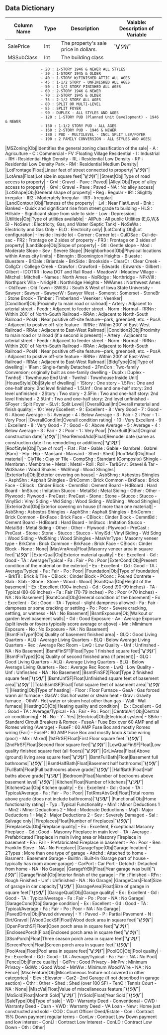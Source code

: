 ## Data Dictionary
|Column Name|Type|Description|Vaiable: Description of Variable|
|---|---|---|---|
|SalePrice|Int|The property's sale price in dollars.|**¯\\_(ツ)_/¯**|
|MSSubClass|Int|The building class|
                    - 20 : 1-STORY 1946 & NEWER ALL STYLES
                    - 30 : 1-STORY 1945 & OLDER
                    - 40 : 1-STORY W/FINISHED ATTIC ALL AGES
                    - 45 : 1-1/2 STORY - UNFINISHED ALL AGES
                    - 50 : 1-1/2 STORY FINISHED ALL AGES
                    - 60 : 2-STORY 1946 & NEWER
                    - 70 : 2-STORY 1945 & OLDER
                    - 75 : 2-1/2 STORY ALL AGES
                    - 80 : SPLIT OR MULTI-LEVEL
                    - 85 : SPLIT FOYER
                    - 90 : DUPLEX - ALL STYLES AND AGES
                    - 120 : 1-STORY PUD (Planned Unit Development) - 1946 & NEWER
                    - 150 : 1-1/2 STORY PUD - ALL AGES
                    - 160 : 2-STORY PUD - 1946 & NEWER
                    - 180 : PUD - MULTILEVEL - INCL SPLIT LEV/FOYER
                    - 190 : 2 FAMILY CONVERSION - ALL STYLES AND AGES|
|MSZoning|Obj|Identifies the general zoning classification of the sale|
                    - A : Agriculture
                    - C : Commercial
                    - FV :Floating Village Residential
                    - I : Industrial
                    - RH : Residential High Density
                    - RL : Residential Low Density
                    - RP : Residential Low Density Park
                    - RM : Residential Medium Density|
|LotFrontage|Float|Linear feet of street connected to property|**¯\\_(ツ)_/¯**|
|LotArea|Float|Lot size in square feet|**¯\\_(ツ)_/¯**|
|Street|Obj|Type of road access to property|
                    - Grvl : Gravel
                    - Pave : Paved|
|Alley|Obj|Type of alley access to property|
                    - Grvl : Gravel
                    - Pave : Paved
                    - NA : No alley access|
|LotShape|Obj|General shape of property|
                    - Reg : Regular
                    - IR1 : Slightly irregular
                    - IR2 : Moderately Irregular
                    - IR3 : Irregular|
|LandContour|Obj|Flatness of the property|
                    - Lvl : Near Flat/Level
                    - Bnk : Banked - Quick and significant rise from street grade to building
                    - HLS : Hillside - Significant slope from side to side
                    - Low : Depression|
|Utilities|Obj|Type of utilities available|
                    - AllPub : All public Utilities (E,G,W,& S)
                    - NoSewr : Electricity, Gas, and Water (Septic Tank)
                    - NoSeWa : Electricity and Gas Only
                    - ELO : Electricity only|
|LotConfig|Obj|Lot configuration|
                    - Inside : Inside lot
                    - Corner : Corner lot
                    - CulDSac : Cul-de-sac
                    - FR2 : Frontage on 2 sides of property
                    - FR3 : Frontage on 3 sides of property|
|LandSlope|Obj|Slope of property|
                    - Gtl : Gentle slope
                    - Mod : Moderate Slope
                    - Sev : Severe Slope|
|Neighborhood|Obj|Physical locations within Ames city limits|
                    - Blmngtn : Bloomington Heights
                    - Blueste : Bluestem
                    - BrDale : Briardale
                    - BrkSide : Brookside
                    - ClearCr : Clear Creek
                    - CollgCr : College Creek
                    - Crawfor : Crawford
                    - Edwards : Edwards
                    - Gilbert : Gilbert
                    - IDOTRR : Iowa DOT and Rail Road
                    - MeadowV : Meadow Village
                    - Mitchel : Mitchell
                    - Names : North Ames
                    - NoRidge : Northridge
                    - NPkVill : Northpark Villa
                    - NridgHt : Northridge Heights
                    - NWAmes : Northwest Ames
                    - OldTown : Old Town
                    - SWISU : South & West of Iowa State University
                    - Sawyer : Sawyer
                    - SawyerW : Sawyer West
                    - Somerst : Somerset
                    - StoneBr : Stone Brook
                    - Timber : Timberland
                    - Veenker : Veenker|
|Condition1|Obj|Proximity to main road or railroad|
                    - Artery : Adjacent to arterial street
                    - Feedr : Adjacent to feeder street
                    - Norm : Normal
                    - RRNn : Within 200' of North-South Railroad
                    - RRAn : Adjacent to North-South Railroad
                    - PosN : Near positive off-site feature--park, greenbelt, etc.
                    - PosA : Adjacent to postive off-site feature
                    - RRNe : Within 200' of East-West Railroad
                    - RRAe : Adjacent to East-West Railroad|
|Condition2|Obj|Proximity to main road or railroad (if a second is present)|
                    - Artery : Adjacent to arterial street
                    - Feedr : Adjacent to feeder street
                    - Norm : Normal
                    - RRNn : Within 200' of North-South Railroad
                    - RRAn : Adjacent to North-South Railroad
                    - PosN : Near positive off-site feature--park, greenbelt, etc.
                    - PosA : Adjacent to postive off-site feature
                    - RRNe : Within 200' of East-West Railroad
                    - RRAe : Adjacent to East-West Railroad|
|BldgType|Obj|Type of dwelling|
                    - 1Fam : Single-family Detached
                    - 2FmCon : Two-family Conversion; originally built as one-family dwelling
                    - Duplx : Duplex
                    - TwnhsE : Townhouse End Unit
                    - TwnhsI : Townhouse Inside Unit|
|HouseStyle|Obj|Style of dwelling|
                    - 1Story : One story
                    - 1.5Fin : One and one-half story: 2nd level finished
                    - 1.5Unf : One and one-half story: 2nd level unfinished
                    - 2Story : Two story
                    - 2.5Fin : Two and one-half story: 2nd level finished
                    - 2.5Unf : Two and one-half story: 2nd level unfinished
                    - SFoyer : Split Foyer
                    - SLvl : Split Level|
|OverallQual|Int|Overall material and finish quality|
                    - 10 : Very Excellent
                    - 9 : Excellent
                    - 8 : Very Good
                    - 7 : Good
                    - 6 : Above Average
                    - 5 : Average
                    - 4 : Below Average
                    - 3 : Fair
                    - 2 : Poor
                    - 1 : Very Poor|
|OverallCond|Int|Overall condition rating|
                    - 10 : Very Excellent
                    - 9 : Excellent
                    - 8 : Very Good
                    - 7 : Good
                    - 6 : Above Average
                    - 5 : Average
                    - 4 : Below Average
                    - 3 : Fair
                    - 2 : Poor
                    - 1 : Very Poor|
|YearBuilt|Float|Original construction date|**¯\\_(ツ)_/¯**|
|YearRemodAdd|Float|Remodel date (same as construction date if no remodeling or additions)|**¯\\_(ツ)_/¯**|
|RoofStyle|Obj|Type of roof|
                    - Flat : Flat
                    - Gable : Gable
                    - Gambrel : Gabrel (Barn)
                    - Hip : Hip
                    - Mansard : Mansard
                    - Shed : Shed|
|RoofMatl|Obj|Roof material|
                    - ClyTile : Clay or Tile
                    - CompShg : Standard (Composite) Shingle
                    - Membran : Membrane
                    - Metal : Metal
                    - Roll : Roll
                    - Tar&Grv : Gravel & Tar
                    - WdShake : Wood Shakes
                    - WdShngl : Wood Shingles|
|Exterior1st|Obj|Exterior covering on house|
                    - AsbShng : Asbestos Shingles
                    - AsphShn : Asphalt Shingles
                    - BrkComm : Brick Common
                    - BrkFace : Brick Face
                    - CBlock : Cinder Block
                    - CemntBd : Cement Board
                    - HdBoard : Hard Board
                    - ImStucc : Imitation Stucco
                    - MetalSd : Metal Siding
                    - Other : Other
                    - Plywood : Plywood
                    - PreCast : PreCast
                    - Stone : Stone
                    - Stucco : Stucco
                    - VinylSd : Vinyl Siding
                    - Wd Sdng : Wood Siding
                    - WdShing : Wood Shingles|
|Exterior2nd|Obj|Exterior covering on house (if more than one material)|
                    - AsbShng : Asbestos Shingles
                    - AsphShn : Asphalt Shingles
                    - BrkComm : Brick Common
                    - BrkFace : Brick Face
                    - CBlock : Cinder Block
                    - CemntBd : Cement Board
                    - HdBoard : Hard Board
                    - ImStucc : Imitation Stucco
                    - MetalSd : Metal Siding
                    - Other : Other
                    - Plywood : Plywood
                    - PreCast : PreCast
                    - Stone : Stone
                    - Stucco : Stucco
                    - VinylSd : Vinyl Siding
                    - Wd Sdng : Wood Siding
                    - WdShing : Wood Shingles
                    - MasVnrType : Masonry veneer type
                    - BrkCmn : Brick Common
                    - BrkFace : Brick Face
                    - CBlock : Cinder Block
                    - None : None|
|MasVnrArea|Float|Masonry veneer area in square feet|**¯\\_(ツ)_/¯**|
|ExterQual|Obj|Exterior material quality|
                    - Ex : Excellent
                    - Gd : Good
                    - TA : Average/Typical
                    - Fa : Fair
                    - Po : Poor
|ExterCond|Obj|Present condition of the material on the exterior|
                    - Ex : Excellent
                    - Gd : Good
                    - TA : Average/Typical
                    - Fa : Fair
                    - Po : Poor|
|Foundation|Obj|Type of foundation|
                    - BrkTil : Brick & Tile
                    - CBlock : Cinder Block
                    - PConc : Poured Contrete
                    - Slab : Slab
                    - Stone : Stone
                    - Wood : Wood|
|BsmtQual|Obj|Height of the basement|
                    - Ex : Excellent (100+ inches)
                    - Gd : Good (90-99 inches)
                    - TA : Typical (80-89 inches)
                    - Fa : Fair (70-79 inches)
                    - Po : Poor (<70 inches)
                    - NA : No Basement|
|BsmtCond|Obj|General condition of the basement|
                    - Ex : Excellent
                    - Gd : Good
                    - TA : Typical - slight dampness allowed
                    - Fa : Fair - dampness or some cracking or settling
                    - Po : Poor - Severe cracking, settling, or wetness
                    - NA : No Basement|
|BsmtExposure|Obj|Walkout or garden level basement walls|
                    - Gd : Good Exposure
                    - Av : Average Exposure (split levels or foyers typically score average or above)
                    - Mn : Mimimum Exposure
                    - No : No Exposure
                    - NA : No Basement|
|BsmtFinType1|Obj|Quality of basement finished area|
                    - GLQ : Good Living Quarters
                    - ALQ : Average Living Quarters
                    - BLQ : Below Average Living Quarters
                    - Rec : Average Rec Room
                    - LwQ : Low Quality
                    - Unf : Unfinshed
                    - NA : No Basement|
|BsmtFinSF1|Float|Type 1 finished square feet|**¯\\_(ツ)_/¯**|
|BsmtFinType2|Obj|Quality of second finished area (if present)|
                    - GLQ : Good Living Quarters
                    - ALQ : Average Living Quarters
                    - BLQ : Below Average Living Quarters
                    - Rec : Average Rec Room
                    - LwQ : Low Quality
                    - Unf : Unfinshed
                    - NA : No Basement|
|BsmtFinSF2|Float|Type 2 finished square feet|**¯\\_(ツ)_/¯**|
|BsmtUnfSF|Float|Unfinished square feet of basement area|**¯\\_(ツ)_/¯**|
|TotalBsmtSF|Float|Total square feet of basement area|**¯\\_(ツ)_/¯**|
|Heating|Obj|Type of heating|
                    - Floor : Floor Furnace
                    - GasA : Gas forced warm air furnace
                    - GasW : Gas hot water or steam heat
                    - Grav : Gravity furnace
                    - OthW : Hot water or steam heat other than gas
                    - Wall : Wall furnace|
|HeatingQC|Obj|Heating quality and condition|
                    - Ex : Excellent
                    - Gd : Good
                    - TA : Average/Typical
                    - Fa : Fair
                    - Po : Poor|
|CentralAir|Obj|Central air conditioning|
                    - N : No
                    - Y : Yes|
|Electrical|Obj|Electrical system|
                    - SBrkr : Standard Circuit Breakers & Romex
                    - FuseA : Fuse Box over 60 AMP and all Romex wiring (Average)
                    - FuseF : 60 AMP Fuse Box and mostly Romex wiring (Fair)
                    - FuseP : 60 AMP Fuse Box and mostly knob & tube wiring (poor)
                    - Mix : Mixed|
|1stFlrSF|Float|First Floor square feet|**¯\\_(ツ)_/¯**|
|2ndFlrSF|Float|Second floor square feet|**¯\\_(ツ)_/¯**|
|LowQualFinSF|Float|Low quality finished square feet (all floors)|**¯\\_(ツ)_/¯**|
|GrLivArea|Float|Above (ground) living area square feet|**¯\\_(ツ)_/¯**|
|BsmtFullBath|Float|Basement full bathrooms|**¯\\_(ツ)_/¯**|
|BsmtHalfBath|Float|Basement half bathrooms|**¯\\_(ツ)_/¯**|
|FullBath|Float|Full bathrooms above grade|**¯\\_(ツ)_/¯**|
|HalfBath|Float|Half baths above grade|**¯\\_(ツ)_/¯**|
|Bedroom|Float|Number of bedrooms above basement level|**¯\\_(ツ)_/¯**|
|Kitchen|Float|Number of kitchens|**¯\\_(ツ)_/¯**|
|KitchenQual|Obj|Kitchen quality|
                    - Ex : Excellent
                    - Gd : Good
                    - TA : Typical/Average
                    - Fa : Fair
                    - Po : Poor|
|TotRmsAbvGrd|Float|Total rooms above grade (does not include bathrooms)|**¯\\_(ツ)_/¯**|
|Functional|Obj|Home functionality rating|
                    - Typ : Typical Functionality
                    - Min1 : Minor Deductions 1
                    - Min2 : Minor Deductions 2
                    - Mod : Moderate Deductions
                    - Maj1 : Major Deductions 1
                    - Maj2 : Major Deductions 2
                    - Sev : Severely Damaged
                    - Sal : Salvage only|
|Fireplaces|Float|Number of fireplaces|**¯\\_(ツ)_/¯**|
|FireplaceQu|Obj|Fireplace quality|
                    - Ex : Excellent, Exceptional Masonry Fireplace
                    - Gd : Good - Masonry Fireplace in main level
                    - TA : Average - Prefabricated Fireplace in main living area or Masonry Fireplace in basement
                    - Fa : Fair - Prefabricated Fireplace in basement
                    - Po : Poor - Ben Franklin Stove
                    - NA : No Fireplace|
|GarageType|Obj|Garage location|
                    - 2Types : More than one type of garage
                    - Attchd : Attached to home
                    - Basment : Basement Garage
                    - BuiltIn : Built-In (Garage part of house - typically has room above garage)
                    - CarPort : Car Port
                    - Detchd : Detached from home
                    - NA : No Garage|
|GarageYrBlt|Float|Year garage was built|**¯\\_(ツ)_/¯**|
|GarageFinish|Obj|Interior finish of the garage|
                    - Fin : Finished
                    - RFn : Rough Finished
                    - Unf : Unfinished
                    - NA : No Garage|
|GarageCars|Float|Size of garage in car capacity|**¯\\_(ツ)_/¯**|
|GarageArea|Float|Size of garage in square feet|**¯\\_(ツ)_/¯**|
|GarageQual|Obj|Garage quality|
                    - Ex : Excellent
                    - Gd : Good
                    - TA : Typical/Average
                    - Fa : Fair
                    - Po : Poor
                    - NA : No Garage|
|GarageCond|Obj|Garage condition|
                    - Ex : Excellent
                    - Gd : Good
                    - TA : Typical/Average
                    - Fa : Fair
                    - Po : Poor
                    - NA : No Garage|
|PavedDrive|Obj|Paved driveway|
                    - Y : Paved
                    - P : Partial Pavement
                    - N : Dirt/Gravel|
|WoodDeckSF|Float|Wood deck area in square feet|**¯\\_(ツ)_/¯**|
|OpenPorchSF|Float|Open porch area in square feet|**¯\\_(ツ)_/¯**|
|EnclosedPorch|Float|Enclosed porch area in square feet|**¯\\_(ツ)_/¯**|
|3SsnPorch|Float|Three season porch area in square feet|**¯\\_(ツ)_/¯**|
|ScreenPorch|Float|Screen porch area in square feet|**¯\\_(ツ)_/¯**|
|PoolArea|Float|Pool area in square feet|**¯\\_(ツ)_/¯**|
|PoolQC|Obj|Pool quality|
                    - Ex : Excellent
                    - Gd : Good
                    - TA : Average/Typical
                    - Fa : Fair
                    - NA : No Pool|
|Fence|Obj|Fence quality|
                    - GdPrv : Good Privacy
                    - MnPrv : Minimum Privacy
                    - GdWo : Good Wood
                    - MnWw : Minimum Wood/Wire
                    - NA : No Fence|
|MiscFeature|Obj|Miscellaneous feature not covered in other categories|
                    - Elev : Elevator
                    - Gar2 : 2nd Garage (if not described in garage section)
                    - Othr : Other
                    - Shed : Shed (over 100 SF)
                    - TenC : Tennis Court
                    - NA : None|
|MiscVal|Float|Value of miscellaneous feature|**¯\\_(ツ)_/¯**|
|MoSold|Float|Month Sold|**¯\\_(ツ)_/¯**|
|YrSold|Float|Year Sold|**¯\\_(ツ)_/¯**|
|SaleType|Obj|Type of sale|
                    - WD : Warranty Deed - Conventional
                    - CWD : Warranty Deed - Cash
                    - VWD : Warranty Deed - VA Loan
                    - New : Home just constructed and sold
                    - COD : Court Officer Deed/Estate
                    - Con : Contract 15% Down payment regular terms
                    - ConLw : Contract Low Down payment and low interest
                    - ConLI : Contract Low Interest
                    - ConLD : Contract Low Down
                    - Oth : Other|